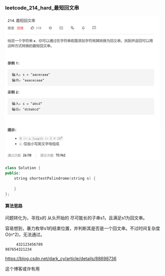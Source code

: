 ### leetcode_214_hard_最短回文串

![image-20210224174452970](leetcode_214_hard_最短回文串.assets/image-20210224174452970.png)

```c++
class Solution {
public:
    string shortestPalindrome(string s) {

    }
};
```

#### 算法思路

问题转化为，寻找s的 从头开始的 尽可能长的子串s1，且满足s1为回文串。

容易想到，暴力枚举s1的结束位置，并判断其是否是一个回文串。不过时间复杂度O(n^2)，无法通过。

```
     432123456789
987654321234
```

https://blog.csdn.net/dark_cy/article/details/88698736

这个博客或许有用